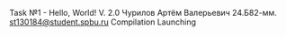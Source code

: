 Task №1 - Hello, World! V. 2.0
Чурилов Артём Валерьевич 24.Б82-мм. 
st130184@student.spbu.ru
Compilation
Launching
